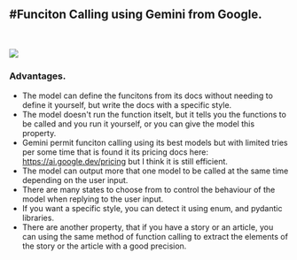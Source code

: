 #Funciton Calling using Gemini from Google.<br><br><br>
<img src="https://cdn-wp.bulksignature.com/wp-content/uploads/2024/02/Frame-876-1024x569.png">
---
### Advantages.
- The model can define the funcitons from its docs without needing to define it yourself, but write the docs with a specific style.
- The model doesn't run the function itselt, but it tells you the functions to be called and you run it yourself, or you can give the model this property.
- Gemini permit funciton calling using its best models but with limited tries per some time that is found it its pricing docs here: https://ai.google.dev/pricing 
but I think it is still efficient.
- The model can output more that one model to be called at the same time depending on the user input.
- There are many states to choose from to control the behaviour of the model when replying to the user input.
- If you want a specific style, you can detect it using enum, and pydantic libraries.
- There are another property, that if you have a story or an article, you can using the same method of function calling to extract the elements of the story or the article with a good precision.

